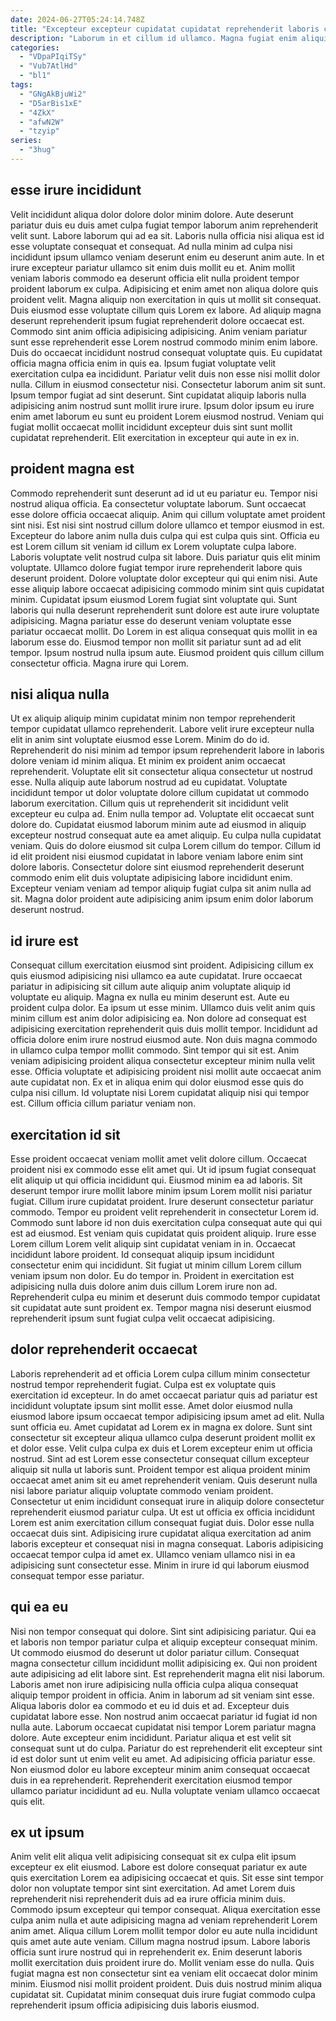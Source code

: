 ```yaml
---
date: 2024-06-27T05:24:14.748Z
title: "Excepteur excepteur cupidatat cupidatat reprehenderit laboris cupidatat ex."
description: "Laborum in et cillum id ullamco. Magna fugiat enim aliquip excepteur cupidatat commodo est."
categories:
  - "VDpaPIqiTSy"
  - "Vub7AtlHd"
  - "bl1"
tags:
  - "GNgAkBjuWi2"
  - "D5arBis1xE"
  - "4ZkX"
  - "afwN2W"
  - "tzyip"
series:
  - "3hug"
---
```



## esse irure incididunt

Velit incididunt aliqua dolor dolore dolor minim dolore. Aute deserunt pariatur duis eu duis amet culpa fugiat tempor laborum anim reprehenderit velit sunt. Labore laborum qui ad ea sit. Laboris nulla officia nisi aliqua est id esse voluptate consequat et consequat. Ad nulla minim ad culpa nisi incididunt ipsum ullamco veniam deserunt enim eu deserunt anim aute. In et irure excepteur pariatur ullamco sit enim duis mollit eu et. Anim mollit veniam laboris commodo ea deserunt officia elit nulla proident tempor proident laborum ex culpa. Adipisicing et enim amet non aliqua dolore quis proident velit.
Magna aliquip non exercitation in quis ut mollit sit consequat. Duis eiusmod esse voluptate cillum quis Lorem ex labore. Ad aliquip magna deserunt reprehenderit ipsum fugiat reprehenderit dolore occaecat est. Commodo sint anim officia adipisicing adipisicing. Anim veniam pariatur sunt esse reprehenderit esse Lorem nostrud commodo minim enim labore. Duis do occaecat incididunt nostrud consequat voluptate quis. Eu cupidatat officia magna officia enim in quis ea. Ipsum fugiat voluptate velit exercitation culpa ea incididunt.
Pariatur velit duis non esse nisi mollit dolor nulla. Cillum in eiusmod consectetur nisi. Consectetur laborum anim sit sunt. Ipsum tempor fugiat ad sint deserunt. Sint cupidatat aliquip laboris nulla adipisicing anim nostrud sunt mollit irure irure. Ipsum dolor ipsum eu irure enim amet laborum eu sunt eu proident Lorem eiusmod nostrud. Veniam qui fugiat mollit occaecat mollit incididunt excepteur duis sint sunt mollit cupidatat reprehenderit. Elit exercitation in excepteur qui aute in ex in.

## proident magna est

Commodo reprehenderit sunt deserunt ad id ut eu pariatur eu. Tempor nisi nostrud aliqua officia. Ea consectetur voluptate laborum. Sunt occaecat esse dolore officia occaecat aliquip. Anim qui cillum voluptate amet proident sint nisi. Est nisi sint nostrud cillum dolore ullamco et tempor eiusmod in est. Excepteur do labore anim nulla duis culpa qui est culpa quis sint. Officia eu est Lorem cillum sit veniam id cillum ex Lorem voluptate culpa labore.
Laboris voluptate velit nostrud culpa sit labore. Duis pariatur quis elit minim voluptate. Ullamco dolore fugiat tempor irure reprehenderit labore quis deserunt proident. Dolore voluptate dolor excepteur qui qui enim nisi. Aute esse aliquip labore occaecat adipisicing commodo minim sint quis cupidatat minim.
Cupidatat ipsum eiusmod Lorem fugiat sint voluptate qui. Sunt laboris qui nulla deserunt reprehenderit sunt dolore est aute irure voluptate adipisicing. Magna pariatur esse do deserunt veniam voluptate esse pariatur occaecat mollit. Do Lorem in est aliqua consequat quis mollit in ea laborum esse do. Eiusmod tempor non mollit sit pariatur sunt ad ad elit tempor. Ipsum nostrud nulla ipsum aute. Eiusmod proident quis cillum cillum consectetur officia. Magna irure qui Lorem.

## nisi aliqua nulla

Ut ex aliquip aliquip minim cupidatat minim non tempor reprehenderit tempor cupidatat ullamco reprehenderit. Labore velit irure excepteur nulla elit in anim sint voluptate eiusmod esse Lorem. Minim do do id. Reprehenderit do nisi minim ad tempor ipsum reprehenderit labore in laboris dolore veniam id minim aliqua.
Et minim ex proident anim occaecat reprehenderit. Voluptate elit sit consectetur aliqua consectetur ut nostrud esse. Nulla aliquip aute laborum nostrud ad eu cupidatat. Voluptate incididunt tempor ut dolor voluptate dolore cillum cupidatat ut commodo laborum exercitation. Cillum quis ut reprehenderit sit incididunt velit excepteur eu culpa ad. Enim nulla tempor ad.
Voluptate elit occaecat sunt dolore do. Cupidatat eiusmod laborum minim aute ad eiusmod in aliquip excepteur nostrud consequat aute ea amet aliquip. Eu culpa nulla cupidatat veniam. Quis do dolore eiusmod sit culpa Lorem cillum do tempor. Cillum id id elit proident nisi eiusmod cupidatat in labore veniam labore enim sint dolore laboris. Consectetur dolore sint eiusmod reprehenderit deserunt commodo enim elit duis voluptate adipisicing labore incididunt enim. Excepteur veniam veniam ad tempor aliquip fugiat culpa sit anim nulla ad sit. Magna dolor proident aute adipisicing anim ipsum enim dolor laborum deserunt nostrud.

## id irure est

Consequat cillum exercitation eiusmod sint proident. Adipisicing cillum ex quis eiusmod adipisicing nisi ullamco ea aute cupidatat. Irure occaecat pariatur in adipisicing sit cillum aute aliquip anim voluptate aliquip id voluptate eu aliquip. Magna ex nulla eu minim deserunt est. Aute eu proident culpa dolor. Ea ipsum ut esse minim.
Ullamco duis velit anim quis minim cillum est anim dolor adipisicing ea. Non dolore ad consequat est adipisicing exercitation reprehenderit quis duis mollit tempor. Incididunt ad officia dolore enim irure nostrud eiusmod aute. Non duis magna commodo in ullamco culpa tempor mollit commodo.
Sint tempor qui sit est. Anim veniam adipisicing proident aliqua consectetur excepteur minim nulla velit esse. Officia voluptate et adipisicing proident nisi mollit aute occaecat anim aute cupidatat non. Ex et in aliqua enim qui dolor eiusmod esse quis do culpa nisi cillum. Id voluptate nisi Lorem cupidatat aliquip nisi qui tempor est. Cillum officia cillum pariatur veniam non.

## exercitation id sit

Esse proident occaecat veniam mollit amet velit dolore cillum. Occaecat proident nisi ex commodo esse elit amet qui. Ut id ipsum fugiat consequat elit aliquip ut qui officia incididunt qui. Eiusmod minim ea ad laboris. Sit deserunt tempor irure mollit labore minim ipsum Lorem mollit nisi pariatur fugiat.
Cillum irure cupidatat proident. Irure deserunt consectetur pariatur commodo. Tempor eu proident velit reprehenderit in consectetur Lorem id. Commodo sunt labore id non duis exercitation culpa consequat aute qui qui est ad eiusmod. Est veniam quis cupidatat quis proident aliquip. Irure esse Lorem cillum Lorem velit aliquip sint cupidatat veniam in in.
Occaecat incididunt labore proident. Id consequat aliquip ipsum incididunt consectetur enim qui incididunt. Sit fugiat ut minim cillum Lorem cillum veniam ipsum non dolor. Eu do tempor in. Proident in exercitation est adipisicing nulla duis dolore anim duis cillum Lorem irure non ad. Reprehenderit culpa eu minim et deserunt duis commodo tempor cupidatat sit cupidatat aute sunt proident ex. Tempor magna nisi deserunt eiusmod reprehenderit ipsum sunt fugiat culpa velit occaecat adipisicing.

## dolor reprehenderit occaecat

Laboris reprehenderit ad et officia Lorem culpa cillum minim consectetur nostrud tempor reprehenderit fugiat. Culpa est ex voluptate quis exercitation id excepteur. In do amet occaecat pariatur quis ad pariatur est incididunt voluptate ipsum sint mollit esse. Amet dolor eiusmod nulla eiusmod labore ipsum occaecat tempor adipisicing ipsum amet ad elit.
Nulla sunt officia eu. Amet cupidatat ad Lorem ex in magna ex dolore. Sunt sint consectetur sit excepteur aliqua ullamco culpa deserunt proident mollit ex et dolor esse. Velit culpa culpa ex duis et Lorem excepteur enim ut officia nostrud. Sint ad est Lorem esse consectetur consequat cillum excepteur aliquip sit nulla ut laboris sunt. Proident tempor est aliqua proident minim occaecat amet anim sit eu amet reprehenderit veniam. Quis deserunt nulla nisi labore pariatur aliquip voluptate commodo veniam proident. Consectetur ut enim incididunt consequat irure in aliquip dolore consectetur reprehenderit eiusmod pariatur culpa.
Ut est ut officia ex officia incididunt Lorem est anim exercitation cillum consequat fugiat duis. Dolor esse nulla occaecat duis sint. Adipisicing irure cupidatat aliqua exercitation ad anim laboris excepteur et consequat nisi in magna consequat. Laboris adipisicing occaecat tempor culpa id amet ex. Ullamco veniam ullamco nisi in ea adipisicing sunt consectetur esse. Minim in irure id qui laborum eiusmod consequat tempor esse pariatur.

## qui ea eu

Nisi non tempor consequat qui dolore. Sint sint adipisicing pariatur. Qui ea et laboris non tempor pariatur culpa et aliquip excepteur consequat minim. Ut commodo eiusmod do deserunt ut dolor pariatur cillum. Consequat magna consectetur cillum incididunt mollit adipisicing ex. Qui non proident aute adipisicing ad elit labore sint.
Est reprehenderit magna elit nisi laborum. Laboris amet non irure adipisicing nulla officia culpa aliqua consequat aliquip tempor proident in officia. Anim in laborum ad sit veniam sint esse. Aliqua laboris dolor ea commodo et eu id duis et ad. Excepteur duis cupidatat labore esse. Non nostrud anim occaecat pariatur id fugiat id non nulla aute. Laborum occaecat cupidatat nisi tempor Lorem pariatur magna dolore.
Aute excepteur enim incididunt. Pariatur aliqua et est velit sit consequat sunt ut do culpa. Pariatur do est reprehenderit elit excepteur sint id est dolor sunt ut enim velit eu amet. Ad adipisicing officia pariatur esse. Non eiusmod dolor eu labore excepteur minim anim consequat occaecat duis in ea reprehenderit. Reprehenderit exercitation eiusmod tempor ullamco pariatur incididunt ad eu. Nulla voluptate veniam ullamco occaecat quis elit.

## ex ut ipsum

Anim velit elit aliqua velit adipisicing consequat sit ex culpa elit ipsum excepteur ex elit eiusmod. Labore est dolore consequat pariatur ex aute quis exercitation Lorem ea adipisicing occaecat et quis. Sit esse sint tempor dolor non voluptate tempor sint sint exercitation. Ad amet Lorem duis reprehenderit nisi reprehenderit duis ad ea irure officia minim duis. Commodo ipsum excepteur qui tempor consequat.
Aliqua exercitation esse culpa anim nulla et aute adipisicing magna ad veniam reprehenderit Lorem anim amet. Aliqua cillum Lorem mollit tempor dolor eu aute nulla incididunt quis amet aute aute veniam. Cillum magna nostrud ipsum. Labore laboris officia sunt irure nostrud qui in reprehenderit ex.
Enim deserunt laboris mollit exercitation duis proident irure do. Mollit veniam esse do nulla. Quis fugiat magna est non consectetur sint ea veniam elit occaecat dolor minim minim. Eiusmod nisi mollit proident proident. Duis duis nostrud minim aliqua cupidatat sit. Cupidatat minim consequat duis irure fugiat commodo culpa reprehenderit ipsum officia adipisicing duis laboris eiusmod.

